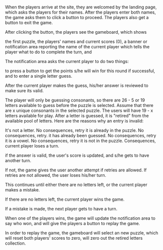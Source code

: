 When the players arrive at the site, they are welcomed by the landing page, which  asks the players for their names. After the players enter both names, the game asks them to click a button to proceed. The players also get a button to exit the game.

After clicking the button, the players see the gameboard, which shows 

the first puzzle, 
the players' names and current scores (0), 
a banner or notification area reporting the name of the current player which tells the player what to do to complete the turn, and 

The notification area asks the current player to do two things: 

to press a button to get the points s/he will win for this round if successful, and
to enter a single letter guess.

After the current player makes the guess, his/her answer is reviewed to make sure its valid.

The player will only be guessing consonants, so there are 26 - 5 or 19 letters available to guess before the puzzle is selected. Assume that there are x unique consonants in the selected puzzle. The users will have 19 - x letters available for play. After a letter is guessed, it is "retired" from the available pool of letters. Here are the reasons why an entry is invalid:

It's not a letter. No consequences, retry
it is already in the puzzle. No consequences, retry.
it has already been guessed. No consequences, retry
it is a vowel. No consequences, retry
it is not in the puzzle. Consequences, current player loses a turn.

if the answer is valid,  the user's score is updated, and s/he gets to have another turn.

If not, the game gives the user another attempt if retries are allowed. If retries are not allowed, the user loses his/her turn.

This continues until either there are no letters left, or the current player makes a mistake.

If there are no letters left, the current player wins the game.

If a mistake is made, the next player gets to have a turn.

When one of the players wins, the game will update the notification area to say who won, and will give the players a button to replay the game. 

In order to replay the game, the gameboard will select an new puzzle, 
which will reset both players' scores to zero, 
will zero out the retired letters collection.

